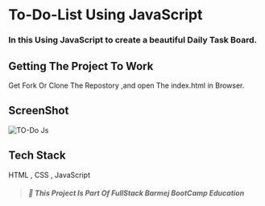 # To-Do-List Using JavaScript
### In this Using JavaScript to create a beautiful Daily Task Board.

## Getting The Project To Work
Get Fork Or Clone The Repostory ,and open The index.html in Browser.

## ScreenShot
![TO-Do Js](https://user-images.githubusercontent.com/57108825/100496916-1e067980-3169-11eb-8f2e-4f203ecc9b49.gif)


## Tech Stack
HTML , CSS , JavaScript

> ##### :red_circle: This Project Is Part Of FullStack Barmej BootCamp Education
